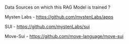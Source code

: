 Data Sources on which this RAG Model is trained ?

Mysten Labs - https://github.com/mystenLabs/apps

SUI - https://github.com/mystenLabs/sui

Move-Sui - https://github.com/move-language/move-sui